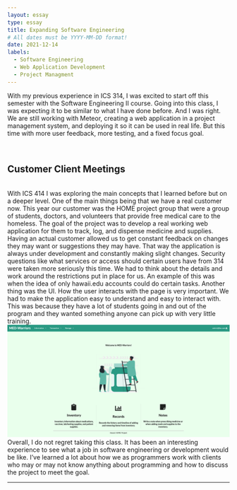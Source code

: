 ```yaml
---
layout: essay
type: essay
title: Expanding Software Engineering
# All dates must be YYYY-MM-DD format!
date: 2021-12-14
labels:
  - Software Engineering
  - Web Application Development
  - Project Managment
---
```

With my previous experience in ICS 314, I was excited to start off this semester with the Software Engineering II course. Going into this class, I was expecting it to be similar to what I have done before. And I was right. We are still working with Meteor, creating a web application in a project management system, and deploying it so it can be used in real life. But this time with more user feedback, more testing, and a fixed focus goal.

<br>

## Customer Client Meetings
<br>
 With ICS 414 I was exploring the main concepts that I learned before but on a deeper level. One of the main things being that we have a real customer now. This year our customer was the HOME project group that were a group of students, doctors, and volunteers that provide free medical care to the homeless. The goal of the project was to develop a real working web application for them to track, log, and dispense medicine and supplies. Having an actual customer allowed us to get constant feedback on changes they may want or suggestions they may have. That way the application is always under development and constantly making slight changes. Security questions like what services or access should certain users have from 314 were taken more seriously this time. We had to think about the details and work around the restrictions put in place for us. An example of this was when the idea of only hawaii.edu accounts could do certain tasks. Another thing was the UI. How the user interacts with the page is very important. We had to make the application easy to understand and easy to interact with. This was because they have a lot of students going in and out of the program and they wanted something anyone can pick up with very little training. 
 
<img class="ui center floated image" src="../images/medwarriors.png">
Overall, I do not regret taking this class. It has been an interesting experience to see what a job in software engineering or development would be like. I’ve learned a lot about how we as programmers work with clients who may or may not know anything about programming and how to discuss the project to meet the goal. 


<hr>

<br><br>
<br><br>
